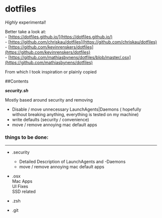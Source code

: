 # dotfiles



*Highly* experimental!

Better take a look at:  
	- [https://dotfiles.github.io/](https://dotfiles.github.io/)  
	- [https://github.com/chriskau/dotfiles](https://github.com/chriskau/dotfiles)  
	- [https://github.com/kevinrenskers/dotfiles](https://github.com/kevinrenskers/dotfiles)  
	- [https://github.com/mathiasbynens/dotfiles/blob/master/.osx](https://github.com/mathiasbynens/dotfiles)  

From which I took inspiration or plainly copied  



##Contents

***security.sh***

Mostly based around security and removing 
* Disable / move unnecessary LaunchAgents|Daemons ( hopefully without breaking anything, everything is tested on my machine)
* write defaults (security / convenience)
* move / remove annoying mac default apps 

 
### things to be done:
---

* .security  
	*	Detailed Description of LaunchAgents and -Daemons 
	* move / remove annoying mac default apps

* .osx   
	Mac Apps  
	UI Fixes  
	SSD related   
* .zsh  
* .git  



